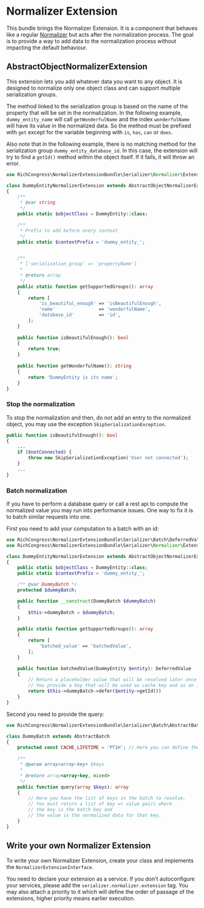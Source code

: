 # Normalizer Extension

This bundle brings the Normalizer Extension. It is a component that behaves like a regular [Normalizer](https://symfony.com/doc/current/serializer/normalizers.html) but acts after the normalization process. The goal is to provide a way to add data to the normalization process without impacting the default behaviour.


## AbstractObjectNormalizerExtension

This extension lets you add whatever data you want to any object. It is designed to normalize only one object class and can support multiple serialization groups.

The method linked to the serialization group is based on the name of the property that will be set in the normalization. In the following example, `dummy_entity_name` will call `getWonderfulName` and the index `wonderfulName` will have its value in the normalized data. So the method must be prefixed with `get` except for the variable beginning with `is`, `has`, `can` or `does`.

Also note that in the following example, there is no matching method for the serialization group `dummy_entity_database_id`. In this case, the extension will try to find a `getId()` method within the object itself. If it fails, it will throw an error.

```php
use RichCongress\NormalizerExtensionBundle\Serializer\Normalizer\Extension\AbstractObjectNormalizerExtension;

class DummyEntityNormalizerExtension extends AbstractObjectNormalizerExtension
{
    /**
     * @var string
     */
    public static $objectClass = DummyEntity::class;

    /**
     * Prefix to add before every context
     */
    public static $contextPrefix = 'dummy_entity_';


    /**
     * ['serialization_group' => 'propertyName']
     * 
     * @return array
     */
    public static function getSupportedGroups(): array
    {
        return [
            'is_beautiful_enough' => 'isBeautifulEnough',
            'name'                => 'wonderfulName',
            'database_id'         => 'id',
        ];
    }
    
    public function isBeautifulEnough(): bool
    {
        return true;
    }   
    
    public function getWonderfulName(): string
    {
        return 'DummyEntity is its name';
    }   
}
```

### Stop the normalization

To stop the normalization and then, do not add an entry to the normalized object, you may use the exception `SkipSerializationException`.

```php
public function isBeautifulEnough(): bool
{
    ...
    if ($notConnected) {
        throw new SkipSerializationException('User not connected');
    }
    ...
}   
```

### Batch normalization

If you have to perform a database query or call a rest api to compute the normalized value you may run into performance issues. One way to fix it is to batch similar requests into one. 

First you need to add your computation to a batch with an id:

```php
use RichCongress\NormalizerExtensionBundle\Serializer\Batch\DeferredValue
use RichCongress\NormalizerExtensionBundle\Serializer\Normalizer\Extension\AbstractObjectNormalizerExtension;

class DummyEntityNormalizerExtension extends AbstractObjectNormalizerExtension
{
    public static $objectClass = DummyEntity::class;
    public static $contextPrefix = 'dummy_entity_';

    /** @var DummyBatch */
    protected $dummyBatch;

    public function __construct(DummyBatch $dummyBatch)
    {
        $this->dummyBatch = $dummyBatch;
    }

    public static function getSupportedGroups(): array
    {
        return [
            'batched_value' => 'batchedValue',
        ];
    }

    public function batchedValue(DummyEntity $entity): DeferredValue
    {
        // Return a placeholder value that will be resolved later once we're done adding elements to the batch
        // You provide a key that will be used as cache key and as an id in the batch query.
        return $this->dummyBatch->defer($entity->getId())
    }   
}
```

Second you need to provide the query:

```php
use RichCongress\NormalizerExtensionBundle\Serializer\Batch\AbstractBatch;

class DummyBatch extends AbstractBatch
{
    protected const CACHE_LIFETIME = 'PT1H'; // Here you can define the validity period of the cache (default null)

    /**
     * @param array<array-key> $keys
     *
     * @return array<array-key, mixed>
     */
    public function query(array $keys): array
    {
        // Here you have the list of keys in the batch to resolve.
        // You must return a list of key => value pairs where
        // the key is the batch key and
        // the value is the normalized data for that key.
    }
}
```

## Write your own Normalizer Extension

To write your own Normalizer Extension, create your class and implements the `NormalizerExtensionInterface`.

You need to declare your extension as a service. If you don't autoconfigure your services, please add the `serializer.normalizer.extension` tag. You may also attach a priority to it which will define the order of passage of the extensions, higher priority means earlier execution.
